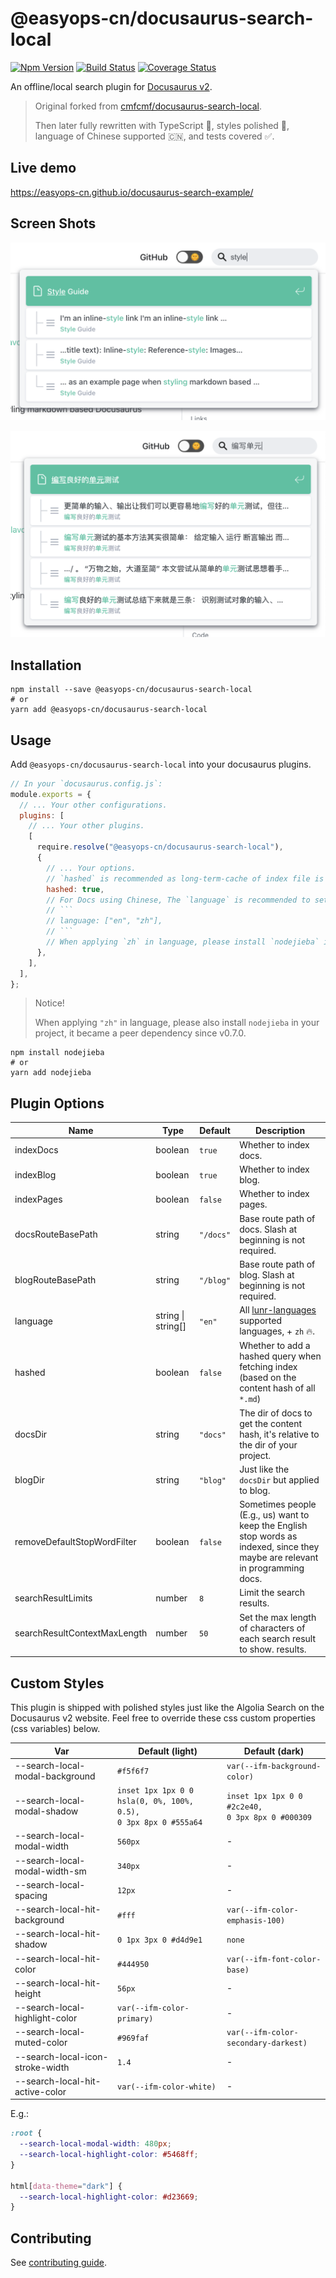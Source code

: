 # @easyops-cn/docusaurus-search-local

[![Npm Version](https://img.shields.io/npm/v/@easyops-cn/docusaurus-search-local)](https://www.npmjs.com/package/@easyops-cn/docusaurus-search-local)
[![Build Status](https://travis-ci.com/easyops-cn/docusaurus-search-local.svg?branch=master)](https://travis-ci.com/easyops-cn/docusaurus-search-local)
[![Coverage Status](https://coveralls.io/repos/github/easyops-cn/docusaurus-search-local/badge.svg?branch=master)](https://coveralls.io/github/easyops-cn/docusaurus-search-local?branch=master)

An offline/local search plugin for [Docusaurus v2](https://v2.docusaurus.io/).

> Original forked from [cmfcmf/docusaurus-search-local](https://github.com/cmfcmf/docusaurus-search-local).
>
> Then later fully rewritten with TypeScript 💪, styles polished 💅, language of Chinese supported 🇨🇳, and tests covered ✅.

## Live demo

https://easyops-cn.github.io/docusaurus-search-example/

## Screen Shots

![Screen Shot EN](screen-shots/screen-shot-en.png)

![Screen Shot ZH](screen-shots/screen-shot-zh.png)

## Installation

```shell
npm install --save @easyops-cn/docusaurus-search-local
# or
yarn add @easyops-cn/docusaurus-search-local
```

## Usage

Add `@easyops-cn/docusaurus-search-local` into your docusaurus plugins.

````js
// In your `docusaurus.config.js`:
module.exports = {
  // ... Your other configurations.
  plugins: [
    // ... Your other plugins.
    [
      require.resolve("@easyops-cn/docusaurus-search-local"),
      {
        // ... Your options.
        // `hashed` is recommended as long-term-cache of index file is possible.
        hashed: true,
        // For Docs using Chinese, The `language` is recommended to set to:
        // ```
        // language: ["en", "zh"],
        // ```
        // When applying `zh` in language, please install `nodejieba` in your project.
      },
    ],
  ],
};
````

> Notice!
>
> When applying `"zh"` in language, please also install `nodejieba` in your project, it became a peer dependency since v0.7.0.

```shell
npm install nodejieba
# or
yarn add nodejieba
```

## Plugin Options

| Name                         | Type               | Default   | Description                                                                                                                    |
| ---------------------------- | ------------------ | --------- | ------------------------------------------------------------------------------------------------------------------------------ |
| indexDocs                    | boolean            | `true`    | Whether to index docs.                                                                                                         |
| indexBlog                    | boolean            | `true`    | Whether to index blog.                                                                                                         |
| indexPages                   | boolean            | `false`   | Whether to index pages.                                                                                                        |
| docsRouteBasePath            | string             | `"/docs"` | Base route path of docs. Slash at beginning is not required.                                                                   |
| blogRouteBasePath            | string             | `"/blog"` | Base route path of blog. Slash at beginning is not required.                                                                   |
| language                     | string \| string[] | `"en"`    | All [lunr-languages](https://github.com/MihaiValentin/lunr-languages) supported languages, + `zh` 🔥.                          |
| hashed                       | boolean            | `false`   | Whether to add a hashed query when fetching index (based on the content hash of all `*.md`)                                    |
| docsDir                      | string             | `"docs"`  | The dir of docs to get the content hash, it's relative to the dir of your project.                                             |
| blogDir                      | string             | `"blog"`  | Just like the `docsDir` but applied to blog.                                                                                   |
| removeDefaultStopWordFilter  | boolean            | `false`   | Sometimes people (E.g., us) want to keep the English stop words as indexed, since they maybe are relevant in programming docs. |
| searchResultLimits           | number             | `8`       | Limit the search results.                                                                                                      |
| searchResultContextMaxLength | number             | `50`      | Set the max length of characters of each search result to show. results.                                                       |

## Custom Styles

This plugin is shipped with polished styles just like the Algolia Search on the Docusaurus v2 website. Feel free to override these css custom properties (css variables) below.

| Var                              | Default (light)                                                        | Default (dark)                                          |
| -------------------------------- | ---------------------------------------------------------------------- | ------------------------------------------------------- |
| --search-local-modal-background  | `#f5f6f7`                                                              | `var(--ifm-background-color)`                           |
| --search-local-modal-shadow      | `inset 1px 1px 0 0 hsla(0, 0%, 100%, 0.5),`<br />`0 3px 8px 0 #555a64` | `inset 1px 1px 0 0 #2c2e40,`<br />`0 3px 8px 0 #000309` |
| --search-local-modal-width       | `560px`                                                                | -                                                       |
| --search-local-modal-width-sm    | `340px`                                                                | -                                                       |
| --search-local-spacing           | `12px`                                                                 | -                                                       |
| --search-local-hit-background    | `#fff`                                                                 | `var(--ifm-color-emphasis-100)`                         |
| --search-local-hit-shadow        | `0 1px 3px 0 #d4d9e1`                                                  | `none`                                                  |
| --search-local-hit-color         | `#444950`                                                              | `var(--ifm-font-color-base)`                            |
| --search-local-hit-height        | `56px`                                                                 | -                                                       |
| --search-local-highlight-color   | `var(--ifm-color-primary)`                                             | -                                                       |
| --search-local-muted-color       | `#969faf`                                                              | `var(--ifm-color-secondary-darkest)`                    |
| --search-local-icon-stroke-width | `1.4`                                                                  | -                                                       |
| --search-local-hit-active-color  | `var(--ifm-color-white)`                                               | -                                                       |

E.g.:

```css
:root {
  --search-local-modal-width: 480px;
  --search-local-highlight-color: #5468ff;
}

html[data-theme="dark"] {
  --search-local-highlight-color: #d23669;
}
```

## Contributing

See [contributing guide](CONTRIBUTING.md).

